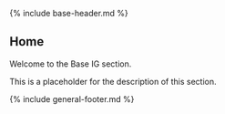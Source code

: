 {% include base-header.md %}

<h2 class="no-number">Home</h2>

Welcome to the Base IG section.

This is a placeholder for the description of this section.

{% include general-footer.md %}